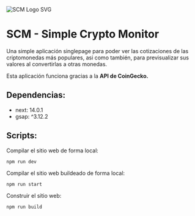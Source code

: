 ![SCM Logo SVG](https://i.imgur.com/BTy5xrn.png)

# SCM - Simple Crypto Monitor

Una simple aplicación singlepage para poder ver las cotizaciones de las criptomonedas más populares, asi como también, para previsualizar sus valores al convertirlas a otras monedas.

Esta aplicación funciona gracias a la **API de CoinGecko.**

## Dependencias:

- next: 14.0.1
- gsap: ^3.12.2

## Scripts:

Compilar el sitio web de forma local:

```
npm run dev
```

Compilar el sitio web buildeado de forma local:

```
npm run start
```

Construir el sitio web:

```
npm run build
```

